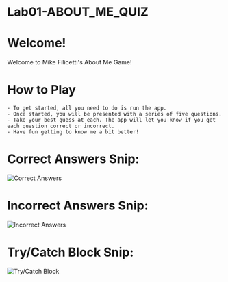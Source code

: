 # Lab01-ABOUT_ME_QUIZ

# Welcome!
Welcome to Mike Filicetti's About Me Game!

# How to Play
	- To get started, all you need to do is run the app.
	- Once started, you will be presented with a series of five questions.
	- Take your best guess at each. The app will let you know if you get each question correct or incorrect.
	- Have fun getting to know me a bit better!

# Correct Answers Snip:
![Correct Answers](./correct_answers_snip.PNG)

# Incorrect Answers Snip:
![Incorrect Answers](./incorrect_answers_snip.PNG)

# Try/Catch Block Snip:
![Try/Catch Block](./try_catch_snip.PNG)